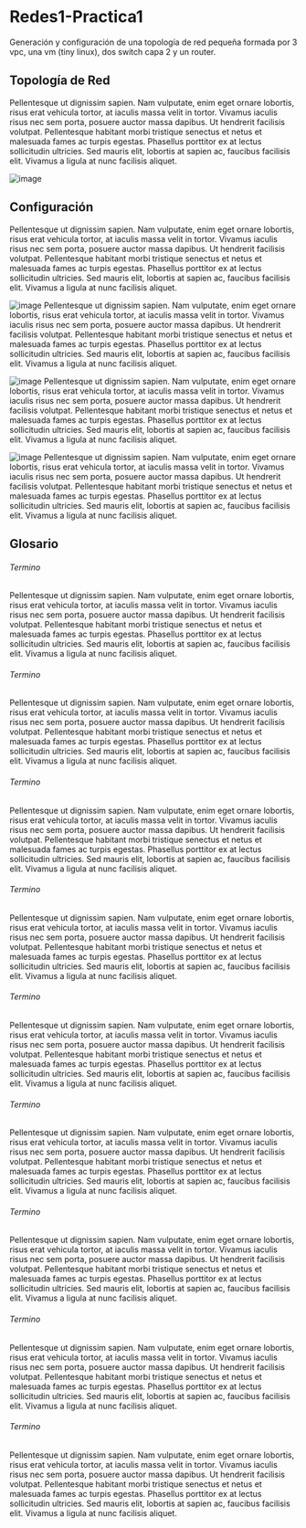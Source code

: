 # Redes1-Practica1
Generación y configuración de una topología de red pequeña formada por 3 vpc, una vm (tiny linux), dos switch capa 2 y un router.

## Topología de Red

Pellentesque ut dignissim sapien. Nam vulputate, enim eget ornare lobortis, risus erat vehicula tortor, at iaculis massa velit in tortor. Vivamus iaculis risus nec sem porta, posuere auctor massa dapibus. Ut hendrerit facilisis volutpat. Pellentesque habitant morbi tristique senectus et netus et malesuada fames ac turpis egestas. Phasellus porttitor ex at lectus sollicitudin ultricies. Sed mauris elit, lobortis at sapien ac, faucibus facilisis elit. Vivamus a ligula at nunc facilisis aliquet. 

![image](https://concepto.de/wp-content/uploads/2015/03/paisaje-e1549600034372.jpg)

## Configuración

Pellentesque ut dignissim sapien. Nam vulputate, enim eget ornare lobortis, risus erat vehicula tortor, at iaculis massa velit in tortor. Vivamus iaculis risus nec sem porta, posuere auctor massa dapibus. Ut hendrerit facilisis volutpat. Pellentesque habitant morbi tristique senectus et netus et malesuada fames ac turpis egestas. Phasellus porttitor ex at lectus sollicitudin ultricies. Sed mauris elit, lobortis at sapien ac, faucibus facilisis elit. Vivamus a ligula at nunc facilisis aliquet. 

![image](https://concepto.de/wp-content/uploads/2015/03/paisaje-e1549600034372.jpg)
Pellentesque ut dignissim sapien. Nam vulputate, enim eget ornare lobortis, risus erat vehicula tortor, at iaculis massa velit in tortor. Vivamus iaculis risus nec sem porta, posuere auctor massa dapibus. Ut hendrerit facilisis volutpat. Pellentesque habitant morbi tristique senectus et netus et malesuada fames ac turpis egestas. Phasellus porttitor ex at lectus sollicitudin ultricies. Sed mauris elit, lobortis at sapien ac, faucibus facilisis elit. Vivamus a ligula at nunc facilisis aliquet. 

![image](https://concepto.de/wp-content/uploads/2015/03/paisaje-e1549600034372.jpg)
Pellentesque ut dignissim sapien. Nam vulputate, enim eget ornare lobortis, risus erat vehicula tortor, at iaculis massa velit in tortor. Vivamus iaculis risus nec sem porta, posuere auctor massa dapibus. Ut hendrerit facilisis volutpat. Pellentesque habitant morbi tristique senectus et netus et malesuada fames ac turpis egestas. Phasellus porttitor ex at lectus sollicitudin ultricies. Sed mauris elit, lobortis at sapien ac, faucibus facilisis elit. Vivamus a ligula at nunc facilisis aliquet. 

![image](https://concepto.de/wp-content/uploads/2015/03/paisaje-e1549600034372.jpg)
Pellentesque ut dignissim sapien. Nam vulputate, enim eget ornare lobortis, risus erat vehicula tortor, at iaculis massa velit in tortor. Vivamus iaculis risus nec sem porta, posuere auctor massa dapibus. Ut hendrerit facilisis volutpat. Pellentesque habitant morbi tristique senectus et netus et malesuada fames ac turpis egestas. Phasellus porttitor ex at lectus sollicitudin ultricies. Sed mauris elit, lobortis at sapien ac, faucibus facilisis elit. Vivamus a ligula at nunc facilisis aliquet. 

## Glosario
###### Termino
Pellentesque ut dignissim sapien. Nam vulputate, enim eget ornare lobortis, risus erat vehicula tortor, at iaculis massa velit in tortor. Vivamus iaculis risus nec sem porta, posuere auctor massa dapibus. Ut hendrerit facilisis volutpat. Pellentesque habitant morbi tristique senectus et netus et malesuada fames ac turpis egestas. Phasellus porttitor ex at lectus sollicitudin ultricies. Sed mauris elit, lobortis at sapien ac, faucibus facilisis elit. Vivamus a ligula at nunc facilisis aliquet. 
###### Termino
Pellentesque ut dignissim sapien. Nam vulputate, enim eget ornare lobortis, risus erat vehicula tortor, at iaculis massa velit in tortor. Vivamus iaculis risus nec sem porta, posuere auctor massa dapibus. Ut hendrerit facilisis volutpat. Pellentesque habitant morbi tristique senectus et netus et malesuada fames ac turpis egestas. Phasellus porttitor ex at lectus sollicitudin ultricies. Sed mauris elit, lobortis at sapien ac, faucibus facilisis elit. Vivamus a ligula at nunc facilisis aliquet. 
###### Termino
Pellentesque ut dignissim sapien. Nam vulputate, enim eget ornare lobortis, risus erat vehicula tortor, at iaculis massa velit in tortor. Vivamus iaculis risus nec sem porta, posuere auctor massa dapibus. Ut hendrerit facilisis volutpat. Pellentesque habitant morbi tristique senectus et netus et malesuada fames ac turpis egestas. Phasellus porttitor ex at lectus sollicitudin ultricies. Sed mauris elit, lobortis at sapien ac, faucibus facilisis elit. Vivamus a ligula at nunc facilisis aliquet. 
###### Termino
Pellentesque ut dignissim sapien. Nam vulputate, enim eget ornare lobortis, risus erat vehicula tortor, at iaculis massa velit in tortor. Vivamus iaculis risus nec sem porta, posuere auctor massa dapibus. Ut hendrerit facilisis volutpat. Pellentesque habitant morbi tristique senectus et netus et malesuada fames ac turpis egestas. Phasellus porttitor ex at lectus sollicitudin ultricies. Sed mauris elit, lobortis at sapien ac, faucibus facilisis elit. Vivamus a ligula at nunc facilisis aliquet. 
###### Termino
Pellentesque ut dignissim sapien. Nam vulputate, enim eget ornare lobortis, risus erat vehicula tortor, at iaculis massa velit in tortor. Vivamus iaculis risus nec sem porta, posuere auctor massa dapibus. Ut hendrerit facilisis volutpat. Pellentesque habitant morbi tristique senectus et netus et malesuada fames ac turpis egestas. Phasellus porttitor ex at lectus sollicitudin ultricies. Sed mauris elit, lobortis at sapien ac, faucibus facilisis elit. Vivamus a ligula at nunc facilisis aliquet. 
###### Termino
Pellentesque ut dignissim sapien. Nam vulputate, enim eget ornare lobortis, risus erat vehicula tortor, at iaculis massa velit in tortor. Vivamus iaculis risus nec sem porta, posuere auctor massa dapibus. Ut hendrerit facilisis volutpat. Pellentesque habitant morbi tristique senectus et netus et malesuada fames ac turpis egestas. Phasellus porttitor ex at lectus sollicitudin ultricies. Sed mauris elit, lobortis at sapien ac, faucibus facilisis elit. Vivamus a ligula at nunc facilisis aliquet. 
###### Termino
Pellentesque ut dignissim sapien. Nam vulputate, enim eget ornare lobortis, risus erat vehicula tortor, at iaculis massa velit in tortor. Vivamus iaculis risus nec sem porta, posuere auctor massa dapibus. Ut hendrerit facilisis volutpat. Pellentesque habitant morbi tristique senectus et netus et malesuada fames ac turpis egestas. Phasellus porttitor ex at lectus sollicitudin ultricies. Sed mauris elit, lobortis at sapien ac, faucibus facilisis elit. Vivamus a ligula at nunc facilisis aliquet. 
###### Termino
Pellentesque ut dignissim sapien. Nam vulputate, enim eget ornare lobortis, risus erat vehicula tortor, at iaculis massa velit in tortor. Vivamus iaculis risus nec sem porta, posuere auctor massa dapibus. Ut hendrerit facilisis volutpat. Pellentesque habitant morbi tristique senectus et netus et malesuada fames ac turpis egestas. Phasellus porttitor ex at lectus sollicitudin ultricies. Sed mauris elit, lobortis at sapien ac, faucibus facilisis elit. Vivamus a ligula at nunc facilisis aliquet. 
###### Termino
Pellentesque ut dignissim sapien. Nam vulputate, enim eget ornare lobortis, risus erat vehicula tortor, at iaculis massa velit in tortor. Vivamus iaculis risus nec sem porta, posuere auctor massa dapibus. Ut hendrerit facilisis volutpat. Pellentesque habitant morbi tristique senectus et netus et malesuada fames ac turpis egestas. Phasellus porttitor ex at lectus sollicitudin ultricies. Sed mauris elit, lobortis at sapien ac, faucibus facilisis elit. Vivamus a ligula at nunc facilisis aliquet. 

